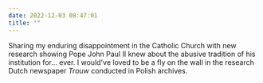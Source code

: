 ```yaml
---
date: 2022-12-03 08:47:01
title: ""
---
```

Sharing my enduring disappointment in the Catholic Church with new research showing Pope John Paul II knew about the abusive tradition of his institution for... ever. I would've loved to be a fly on the wall in the research Dutch newspaper _Trouw_ conducted in Polish archives. 